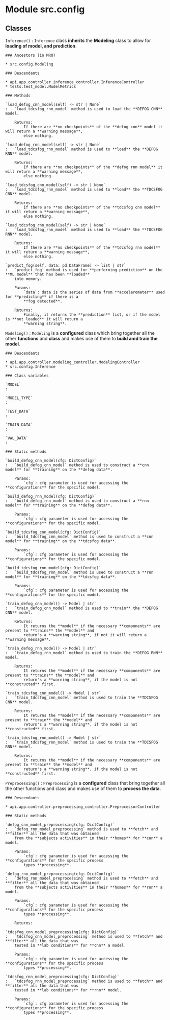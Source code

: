 Module src.config
=================

Classes
-------

`Inference()`
:   `Inference` class **inherits** the **Modeling** class to allow for **loading of model, and prediction**.

    ### Ancestors (in MRO)

    * src.config.Modeling

    ### Descendants

    * api.app.controller.inference_controller.InferenceController
    * tests.test_model.ModelMetrics

    ### Methods

    `load_defog_cnn_model(self) ‑> str | None`
    :   `load_tdcsfog_rnn_model` method is used to load the **DEFOG CNN** model.
        
        Returns:
            If there are **no checkpoints** of the **defog cnn** model it will return a **warning message**,
            else nothing.

    `load_defog_rnn_model(self) ‑> str | None`
    :   `load_tdcsfog_rnn_model` method is used to **load** the **DEFOG RNN** model.
        
        Returns:
            If there are **no checkpoints** of the **defog rnn model** it will return a **warning message**,
            else nothing.

    `load_tdcsfog_cnn_model(self) ‑> str | None`
    :   `load_tdcsfog_rnn_model` method is used to **load** the **TDCSFOG CNN** model.
        
        Returns:
            If there are **no checkpoints** of the **tdcsfog cnn model** it will return a **warning message**,
            else nothing.

    `load_tdcsfog_rnn_model(self) ‑> str | None`
    :   `load_tdcsfog_rnn_model` method is used to **load** the **TDCSFOG RNN** model.
        
        Returns:
            If there are **no checkpoints** of the **tdcsfog rnn model** it will return a **warning message**,
            else nothing.

    `predict_fog(self, data: pd.DataFrame) ‑> list | str`
    :   `predict_fog` method is used for **performing prediction** on the **ML model** that has been **loaded**
        into memory.
        
        Params:
            `data`: data is the series of data from **accelerometer** used for **predicting** if there is a
            **fog detected**.
        
        Returns:
            Finally, it returns the **prediction** list, or if the model is **not loaded** it will return a
            **warning string**.

`Modeling()`
:   `Modeling` is a **configured** class which bring together all the other **functions** and **class** and makes
    use of them to **build amd train the model**.

    ### Descendants

    * api.app.controller.modeling_controller.ModelingController
    * src.config.Inference

    ### Class variables

    `MODEL`
    :

    `MODEL_TYPE`
    :

    `TEST_DATA`
    :

    `TRAIN_DATA`
    :

    `VAL_DATA`
    :

    ### Static methods

    `build_defog_cnn_model(cfg: DictConfig)`
    :   `build_defog_cnn_model` method is used to construct a **cnn model** for **training** on the **defog data**.
        
        Params:
            `cfg`: cfg parameter is used for accessing the **configurations** for the specific model.

    `build_defog_rnn_model(cfg: DictConfig)`
    :   `build_defog_rnn_model` method is used to construct a **rnn model** for **training** on the **defog data**.
        
        Params:
            `cfg`: cfg parameter is used for accessing the **configurations** for the specific model.

    `build_tdcsfog_cnn_model(cfg: DictConfig)`
    :   `build_tdcsfog_cnn_model` method is used to construct a **cnn model** for **training** on the **tdcsfog data**.
        
        Params:
            `cfg`: cfg parameter is used for accessing the **configurations** for the specific model.

    `build_tdcsfog_rnn_model(cfg: DictConfig)`
    :   `build_tdcsfog_rnn_model` method is used to construct a **rnn model** for **training** on the **tdcsfog data**.
        
        Params:
            `cfg`: cfg parameter is used for accessing the **configurations** for the specific model.

    `train_defog_cnn_model() ‑> Model | str`
    :   `train_defog_cnn_model` method is used to **train** the **DEFOG CNN** model.
        
        Returns:
            It returns the **model** if the necessary **components** are present to **trains** the **model** and
            return's a **warning string**, if not it will return a **warning message**.

    `train_defog_rnn_model() ‑> Model | str`
    :   `train_defog_rnn_model` method is used to train the **DEFOG RNN** model.
        
        Returns:
            It returns the **model** if the necessary **components** are present to **trains** the **model** and
            return's a **warning string**, if the model is not **constructed** first.

    `train_tdcsfog_cnn_model() ‑> Model | str`
    :   `train_tdcsfog_cnn_model` method is used to train the **TDCSFOG CNN** model.
        
        Returns:
            It returns the **model** if the necessary **components** are present to **train** the **model** and
            return's a **warning string**, if the model is not **constructed** first.

    `train_tdcsfog_rnn_model() ‑> Model | str`
    :   `train_tdcsfog_rnn_model` method is used to train the **TDCSFOG RNN** model.
        
        Returns:
            It returns the **model** if the necessary **components** are present to **train** the **model** and
            return's a **warning string**, if the model is not **constructed** first.

`Preprocessing()`
:   `Preprocessing` is a **configured** class that bring together all the other functions and class and makes use of
    them to **process the data**.

    ### Descendants

    * api.app.controller.preprocessing_controller.PreprocessorController

    ### Static methods

    `defog_cnn_model_preprocessing(cfg: DictConfig)`
    :   `defog_rnn_model_preprocessing` method is used to **fetch** and **filter** all the data that was obtained
        from the **subjects activities** in their **homes** for **cnn** a model.
        
        Params:
            `cfg`: cfg parameter is used for accessing the **configurations** for the specific process
            types **processing**.

    `defog_rnn_model_preprocessing(cfg: DictConfig)`
    :   `defog_rnn_model_preprocessing` method is used to **fetch** and **filter** all the data that was obtained
        from the **subjects activities** in their **homes** for **rnn** a model.
        
        Params:
            `cfg`: cfg parameter is used for accessing the **configurations** for the specific process
            types **processing**.
        
        Returns:

    `tdcsfog_cnn_model_preprocessing(cfg: DictConfig)`
    :   `tdcsfog_cnn_model_preprocessing` method is used to **fetch** and **filter** all the data that was
        tested in **lab conditions** for **cnn** a model.
        
        Params:
            `cfg`: cfg parameter is used for accessing the **configurations** for the specific process
            types **processing**.

    `tdcsfog_rnn_model_preprocessing(cfg: DictConfig)`
    :   `tdcsfog_rnn_model_preprocessing` method is used to **fetch** and **filter** all the data that was
        tested in **lab conditions** for **rnn** model.
        
        Params:
            `cfg`: cfg parameter is used for accessing the **configurations** for the specific process
            types **processing**.